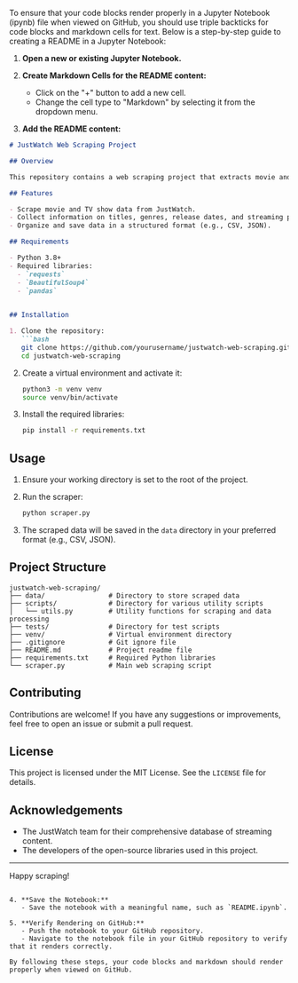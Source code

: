 To ensure that your code blocks render properly in a Jupyter Notebook (ipynb) file when viewed on GitHub, you should use triple backticks for code blocks and markdown cells for text. Below is a step-by-step guide to creating a README in a Jupyter Notebook:

1. **Open a new or existing Jupyter Notebook.**

2. **Create Markdown Cells for the README content:**
   - Click on the "+" button to add a new cell.
   - Change the cell type to "Markdown" by selecting it from the dropdown menu.

3. **Add the README content:**

```markdown
# JustWatch Web Scraping Project

## Overview

This repository contains a web scraping project that extracts movie and TV show data from the JustWatch website starting from the year 2000. The goal of this project is to collect comprehensive data about streaming content, including details such as titles, genres, release dates, streaming platforms, and more.

## Features

- Scrape movie and TV show data from JustWatch.
- Collect information on titles, genres, release dates, and streaming platforms.
- Organize and save data in a structured format (e.g., CSV, JSON).

## Requirements

- Python 3.8+
- Required libraries:
  - `requests`
  - `BeautifulSoup4`
  - `pandas`
 

## Installation

1. Clone the repository:
   ```bash
   git clone https://github.com/yourusername/justwatch-web-scraping.git
   cd justwatch-web-scraping
   ```

2. Create a virtual environment and activate it:
   ```bash
   python3 -m venv venv
   source venv/bin/activate
   ```

3. Install the required libraries:
   ```bash
   pip install -r requirements.txt
   ```

## Usage

1. Ensure your working directory is set to the root of the project.

2. Run the scraper:
   ```bash
   python scraper.py
   ```

3. The scraped data will be saved in the `data` directory in your preferred format (e.g., CSV, JSON).

## Project Structure

```
justwatch-web-scraping/
├── data/                # Directory to store scraped data
├── scripts/             # Directory for various utility scripts
│   └── utils.py         # Utility functions for scraping and data processing
├── tests/               # Directory for test scripts
├── venv/                # Virtual environment directory
├── .gitignore           # Git ignore file
├── README.md            # Project readme file
├── requirements.txt     # Required Python libraries
└── scraper.py           # Main web scraping script
```

## Contributing

Contributions are welcome! If you have any suggestions or improvements, feel free to open an issue or submit a pull request.

## License

This project is licensed under the MIT License. See the `LICENSE` file for details.

## Acknowledgements

- The JustWatch team for their comprehensive database of streaming content.
- The developers of the open-source libraries used in this project.

---

Happy scraping!
```

4. **Save the Notebook:**
   - Save the notebook with a meaningful name, such as `README.ipynb`.

5. **Verify Rendering on GitHub:**
   - Push the notebook to your GitHub repository.
   - Navigate to the notebook file in your GitHub repository to verify that it renders correctly.

By following these steps, your code blocks and markdown should render properly when viewed on GitHub.
